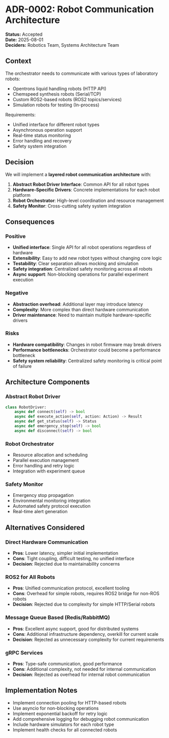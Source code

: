 # ADR-0002: Robot Communication Architecture

**Status:** Accepted  
**Date:** 2025-08-01  
**Deciders:** Robotics Team, Systems Architecture Team

## Context

The orchestrator needs to communicate with various types of laboratory robots:
- Opentrons liquid handling robots (HTTP API)
- Chemspeed synthesis robots (Serial/TCP)
- Custom ROS2-based robots (ROS2 topics/services)
- Simulation robots for testing (In-process)

Requirements:
- Unified interface for different robot types
- Asynchronous operation support
- Real-time status monitoring
- Error handling and recovery
- Safety system integration

## Decision

We will implement a **layered robot communication architecture** with:

1. **Abstract Robot Driver Interface**: Common API for all robot types
2. **Hardware-Specific Drivers**: Concrete implementations for each robot platform
3. **Robot Orchestrator**: High-level coordination and resource management
4. **Safety Monitor**: Cross-cutting safety system integration

## Consequences

### Positive
- **Unified interface**: Single API for all robot operations regardless of hardware
- **Extensibility**: Easy to add new robot types without changing core logic
- **Testability**: Clear separation allows mocking and simulation
- **Safety integration**: Centralized safety monitoring across all robots
- **Async support**: Non-blocking operations for parallel experiment execution

### Negative
- **Abstraction overhead**: Additional layer may introduce latency
- **Complexity**: More complex than direct hardware communication
- **Driver maintenance**: Need to maintain multiple hardware-specific drivers

### Risks
- **Hardware compatibility**: Changes in robot firmware may break drivers
- **Performance bottlenecks**: Orchestrator could become a performance bottleneck
- **Safety system reliability**: Centralized safety monitoring is critical point of failure

## Architecture Components

### Abstract Robot Driver
```python
class RobotDriver:
    async def connect(self) -> bool
    async def execute_action(self, action: Action) -> Result
    async def get_status(self) -> Status
    async def emergency_stop(self) -> bool
    async def disconnect(self) -> bool
```

### Robot Orchestrator
- Resource allocation and scheduling
- Parallel execution management
- Error handling and retry logic
- Integration with experiment queue

### Safety Monitor
- Emergency stop propagation
- Environmental monitoring integration
- Automated safety protocol execution
- Real-time alert generation

## Alternatives Considered

### Direct Hardware Communication
- **Pros**: Lower latency, simpler initial implementation
- **Cons**: Tight coupling, difficult testing, no unified interface
- **Decision**: Rejected due to maintainability concerns

### ROS2 for All Robots
- **Pros**: Unified communication protocol, excellent tooling
- **Cons**: Overhead for simple robots, requires ROS2 bridge for non-ROS robots
- **Decision**: Rejected due to complexity for simple HTTP/Serial robots

### Message Queue Based (Redis/RabbitMQ)
- **Pros**: Excellent async support, good for distributed systems
- **Cons**: Additional infrastructure dependency, overkill for current scale
- **Decision**: Rejected as unnecessary complexity for current requirements

### gRPC Services
- **Pros**: Type-safe communication, good performance
- **Cons**: Additional complexity, not needed for internal communication
- **Decision**: Rejected as overhead for internal robot communication

## Implementation Notes

- Implement connection pooling for HTTP-based robots
- Use asyncio for non-blocking operations
- Implement exponential backoff for retry logic
- Add comprehensive logging for debugging robot communication
- Include hardware simulators for each robot type
- Implement health checks for all connected robots